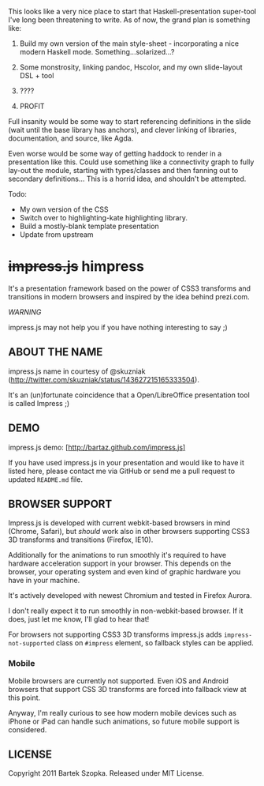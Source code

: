 This looks like a very nice place to start that Haskell-presentation super-tool I've
long been threatening to write. As of now, the grand plan is something like:

1) Build my own version of the main style-sheet - incorporating a nice modern Haskell mode. Something...solarized...?

2) Some monstrosity, linking pandoc, Hscolor, and my own slide-layout DSL + tool

3) ????

4) PROFIT

Full insanity would be some way to start referencing definitions in the slide (wait until the base library has anchors),
and clever linking of libraries, documentation, and source, like Agda.

Even worse would be some way of getting haddock to render in a presentation like this. Could use something like a connectivity graph to
fully lay-out the module, starting with types/classes and then fanning out to secondary definitions... This is a horrid idea, and shouldn't be 
attempted.

Todo:

+ My own version of the CSS
+ Switch over to highlighting-kate highlighting library.
+ Build a mostly-blank template presentation
+ Update from upstream

~~impress.js~~ himpress
============

It's a presentation framework based on the power of CSS3 transforms and 
transitions in modern browsers and inspired by the idea behind prezi.com.

*WARNING*

impress.js may not help you if you have nothing interesting to say ;)


ABOUT THE NAME
----------------

impress.js name in courtesy of @skuzniak (http://twitter.com/skuzniak/status/143627215165333504).

It's an (un)fortunate coincidence that a Open/LibreOffice presentation tool is called Impress ;)



DEMO
------

impress.js demo: [http://bartaz.github.com/impress.js]


If you have used impress.js in your presentation and would like to have it listed here,
please contact me via GitHub or send me a pull request to updated `README.md` file.



BROWSER SUPPORT
-----------------

Impress.js is developed with current webkit-based browsers in mind (Chrome,
Safari), but *should* work also in other browsers supporting CSS3 3D transforms
and transitions (Firefox, IE10).

Additionally for the animations to run smoothly it's required to have hardware
acceleration support in your browser. This depends on the browser, your operating
system and even kind of graphic hardware you have in your machine.

It's actively developed with newest Chromium and tested in Firefox Aurora.

I don't really expect it to run smoothly in non-webkit-based browser.
If it does, just let me know, I'll glad to hear that!

For browsers not supporting CSS3 3D transforms impress.js adds `impress-not-supported`
class on `#impress` element, so fallback styles can be applied.


### Mobile

Mobile browsers are currently not supported. Even iOS and Android browsers that support
CSS 3D transforms are forced into fallback view at this point.

Anyway, I'm really curious to see how modern mobile devices such as iPhone or iPad can
handle such animations, so future mobile support is considered.



LICENSE
---------

Copyright 2011 Bartek Szopka. Released under MIT License.

